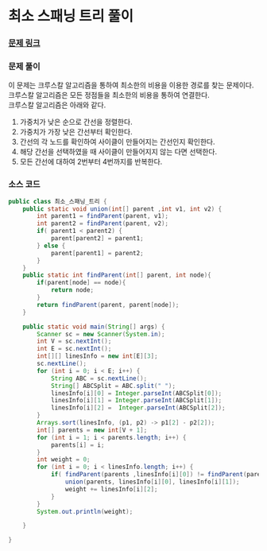 # 최소 스패닝 트리 풀이

### [문제 링크](https://www.acmicpc.net/problem/1197)

### 문제 풀이
이 문제는 크루스칼 알고리즘을 통하여 최소한의 비용을 이용한 경로를 찾는 문제이다. </br>
크루스칼 알고리즘은 모든 정점들을 최소한의 비용을 통하여 연결한다.</br>
크루스칼 알고리즘은 아래와 같다.</br>
1. 가중치가 낮은 순으로 간선을 정렬한다. </br>
2. 가중치가 가장 낮은 간선부터 확인한다. </br>
3. 간선의 각 노드를 확인하여 사이클이 만들어지는 간선인지 확인한다. </br>
4. 해당 간선을 선택하였을 때 사이클이 만들어지지 않는 다면 선택한다.</br>
5. 모든 간선에 대하여 2번부터 4번까지를 반복한다. </br>


### 소스 코드
```java
public class 최소_스패닝_트리 {
    public static void union(int[] parent ,int v1, int v2) {
        int parent1 = findParent(parent, v1);
        int parent2 = findParent(parent, v2);
        if( parent1 < parent2) {
            parent[parent2] = parent1;
        } else {
            parent[parent1] = parent2;
        }
    }
    public static int findParent(int[] parent, int node){
        if(parent[node] == node){
            return node;
        }
        return findParent(parent, parent[node]);
    }

    public static void main(String[] args) {
        Scanner sc = new Scanner(System.in);
        int V = sc.nextInt();
        int E = sc.nextInt();
        int[][] linesInfo = new int[E][3];
        sc.nextLine();
        for (int i = 0; i < E; i++) {
            String ABC = sc.nextLine();
            String[] ABCSplit = ABC.split(" ");
            linesInfo[i][0] = Integer.parseInt(ABCSplit[0]);
            linesInfo[i][1] = Integer.parseInt(ABCSplit[1]);
            linesInfo[i][2] =  Integer.parseInt(ABCSplit[2]);
        }
        Arrays.sort(linesInfo, (p1, p2) -> p1[2] - p2[2]);
        int[] parents = new int[V + 1];
        for (int i = 1; i < parents.length; i++) {
            parents[i] = i;
        }
        int weight = 0;
        for (int i = 0; i < linesInfo.length; i++) {
            if( findParent(parents ,linesInfo[i][0]) != findParent(parents, linesInfo[i][1])){
                union(parents, linesInfo[i][0], linesInfo[i][1]);
                weight += linesInfo[i][2];
            }
        }
        System.out.println(weight);

    }

}


```

